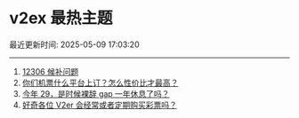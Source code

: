 # v2ex 最热主题

最近更新时间: 2025-05-09 17:03:20

--- 
1. [12306 候补问题](https://www.v2ex.com/t/1130592) 
2. [你们机票什么平台上订？怎么性价比才最高？](https://www.v2ex.com/t/1130574) 
3. [今年 29，是时候裸辞 gap 一年休息了吗？](https://www.v2ex.com/t/1130616) 
4. [好奇各位 V2er 会经常或者定期购买彩票吗？](https://www.v2ex.com/t/1130617) 
